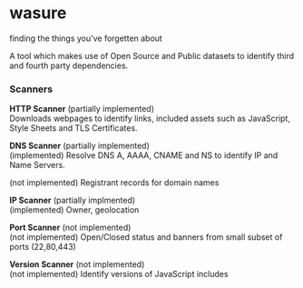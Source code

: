 # wasure
finding the things you've forgetten about

A tool which makes use of Open Source and Public datasets to identify third and fourth party dependencies.

### Scanners

**HTTP Scanner** (partially implemented)  
Downloads webpages to identify links, included assets such as JavaScript, Style Sheets and TLS Certificates.

**DNS Scanner** (partially implemented)  
(implemented) Resolve DNS A, AAAA, CNAME and NS to identify IP and Name Servers.

(not implemented) Registrant records for domain names

**IP Scanner** (partially implmented)   
(implemented)  Owner, geolocation

**Port Scanner** (not implemented)   
(not implemented) Open/Closed status and banners from small subset of ports (22,80,443)

**Version Scanner** (not implemented)   
(not implemented) Identify versions of JavaScript includes
